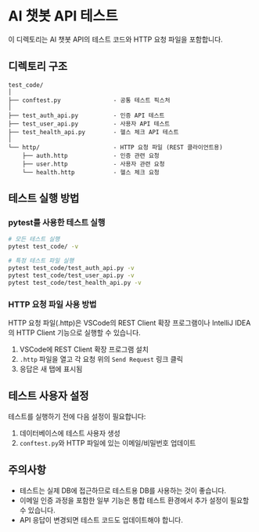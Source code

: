 # AI 챗봇 API 테스트

이 디렉토리는 AI 챗봇 API의 테스트 코드와 HTTP 요청 파일을 포함합니다.

## 디렉토리 구조

```
test_code/
│
├── conftest.py               - 공통 테스트 픽스처
│
├── test_auth_api.py          - 인증 API 테스트
├── test_user_api.py          - 사용자 API 테스트
├── test_health_api.py        - 헬스 체크 API 테스트
│
└── http/                     - HTTP 요청 파일 (REST 클라이언트용)
    ├── auth.http             - 인증 관련 요청
    ├── user.http             - 사용자 관련 요청
    └── health.http           - 헬스 체크 요청
```

## 테스트 실행 방법

### pytest를 사용한 테스트 실행

```bash
# 모든 테스트 실행
pytest test_code/ -v

# 특정 테스트 파일 실행
pytest test_code/test_auth_api.py -v
pytest test_code/test_user_api.py -v
pytest test_code/test_health_api.py -v
```

### HTTP 요청 파일 사용 방법

HTTP 요청 파일(.http)은 VSCode의 REST Client 확장 프로그램이나 IntelliJ IDEA의 HTTP Client 기능으로 실행할 수 있습니다.

1. VSCode에 REST Client 확장 프로그램 설치
2. `.http` 파일을 열고 각 요청 위의 `Send Request` 링크 클릭
3. 응답은 새 탭에 표시됨

## 테스트 사용자 설정

테스트를 실행하기 전에 다음 설정이 필요합니다:

1. 데이터베이스에 테스트 사용자 생성
2. `conftest.py`와 HTTP 파일에 있는 이메일/비밀번호 업데이트

## 주의사항

- 테스트는 실제 DB에 접근하므로 테스트용 DB를 사용하는 것이 좋습니다.
- 이메일 인증 과정을 포함한 일부 기능은 통합 테스트 환경에서 추가 설정이 필요할 수 있습니다.
- API 응답이 변경되면 테스트 코드도 업데이트해야 합니다.